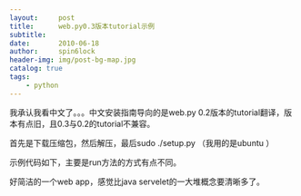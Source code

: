 ```yaml
---
layout:     post
title:      web.py0.3版本tutorial示例
subtitle:   
date:       2010-06-18
author:     spin6lock
header-img: img/post-bg-map.jpg
catalog: true
tags:
    - python
---
```

我承认我看中文了。。。中文安装指南导向的是web.py 0.2版本的tutorial翻译，版本有点旧，且0.3与0.2的tutorial不兼容。

首先是下载压缩包，然后解压，最后sudo ./setup.py  （我用的是ubuntu ） 

示例代码如下，主要是run方法的方式有点不同。 

好简洁的一个web app，感觉比java servelet的一大堆概念要清晰多了。 
